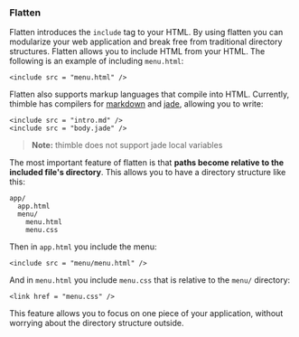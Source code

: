 ### Flatten ###

Flatten introduces the `include` tag to your HTML. By using flatten you can modularize your web application and break free from traditional directory structures. Flatten allows you to include HTML from your HTML. The following is an example of including `menu.html`:

    <include src = "menu.html" />

Flatten also supports markup languages that compile into HTML. Currently, thimble has compilers for [markdown](http://daringfireball.net/projects/markdown/) and [jade](http://jade-lang.com/), allowing you to write: 

    <include src = "intro.md" />
    <include src = "body.jade" />

> **Note:** thimble does not support jade local variables

The most important feature of flatten is that __paths become relative to the included file's directory__. This allows you to have a directory structure like this:

    app/
      app.html
      menu/
        menu.html
        menu.css

Then in `app.html` you include the menu:

    <include src = "menu/menu.html" />
    
And in `menu.html` you include `menu.css` that is relative to the `menu/` directory:

    <link href = "menu.css" />
    
This feature allows you to focus on one piece of your application, without worrying about the directory structure outside.